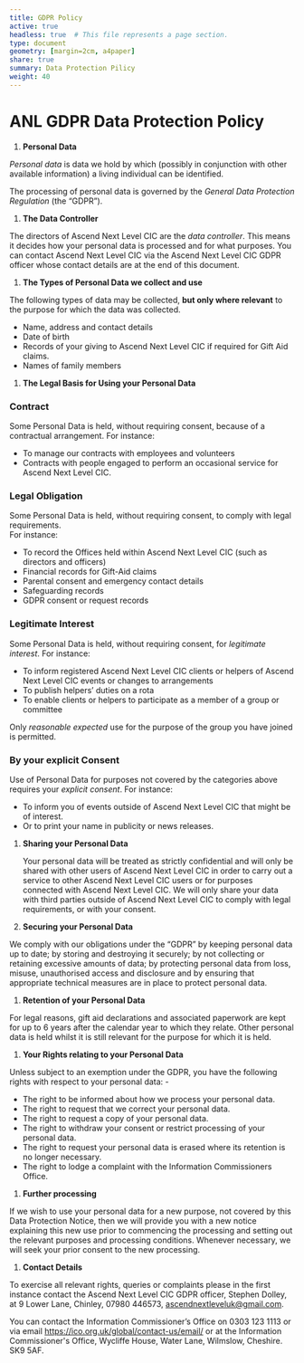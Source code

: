 ```yaml
---
title: GDPR Policy
active: true
headless: true  # This file represents a page section.
type: document
geometry: [margin=2cm, a4paper]
share: true
summary: Data Protection Pilicy
weight: 40
---
```


# ANL GDPR Data Protection Policy

1.  **Personal Data**

*Personal data* is data we hold by which (possibly in conjunction with other available information) a living individual can be identified.

The processing of personal data is governed by the *General Data Protection Regulation* (the “GDPR”).

1.  **The Data Controller**

The directors of Ascend Next Level CIC are the *data controller*. This means it decides how your personal data is processed and for what purposes. You can contact Ascend Next Level CIC via the Ascend Next Level CIC GDPR officer whose contact details are at the end of this document.

1.  **The Types of Personal Data we collect and use**

The following types of data may be collected, **but only where relevant** to the purpose for which the data was collected.

-   Name, address and contact details
-   Date of birth
-   Records of your giving to Ascend Next Level CIC if required for Gift Aid claims.
-   Names of family members
1.  **The Legal Basis for Using your Personal Data**

### Contract

Some Personal Data is held, without requiring consent, because of a contractual arrangement. For instance:

-   To manage our contracts with employees and volunteers
-   Contracts with people engaged to perform an occasional service for Ascend Next Level CIC.

### Legal Obligation

Some Personal Data is held, without requiring consent, to comply with legal requirements.  
For instance:

-   To record the Offices held within Ascend Next Level CIC (such as directors and officers)
-   Financial records for Gift-Aid claims
-   Parental consent and emergency contact details
-   Safeguarding records
-   GDPR consent or request records

### Legitimate Interest

Some Personal Data is held, without requiring consent, for *legitimate interest*. For instance:

-   To inform registered Ascend Next Level CIC clients or helpers of Ascend Next Level CIC events or changes to arrangements
-   To publish helpers’ duties on a rota
-   To enable clients or helpers to participate as a member of a group or committee

Only *reasonable expected* use for the purpose of the group you have joined is permitted.

### By your explicit Consent

Use of Personal Data for purposes not covered by the categories above requires your *explicit consent*. For instance:

-   To inform you of events outside of Ascend Next Level CIC that might be of interest.
-   Or to print your name in publicity or news releases.
1.  **Sharing your Personal Data**

    Your personal data will be treated as strictly confidential and will only be shared with other users of Ascend Next Level CIC in order to carry out a service to other Ascend Next Level CIC users or for purposes connected with Ascend Next Level CIC. We will only share your data with third parties outside of Ascend Next Level CIC to comply with legal requirements, or with your consent.

2.  **Securing your Personal Data**

We comply with our obligations under the “GDPR” by keeping personal data up to date; by storing and destroying it securely; by not collecting or retaining excessive amounts of data; by protecting personal data from loss, misuse, unauthorised access and disclosure and by ensuring that appropriate technical measures are in place to protect personal data.

1.  **Retention of your Personal Data**

For legal reasons, gift aid declarations and associated paperwork are kept for up to 6 years after the calendar year to which they relate. Other personal data is held whilst it is still relevant for the purpose for which it is held.

1.  **Your Rights relating to your Personal Data**

Unless subject to an exemption under the GDPR, you have the following rights with respect to your personal data: -

-   The right to be informed about how we process your personal data.
-   The right to request that we correct your personal data.
-   The right to request a copy of your personal data.
-   The right to withdraw your consent or restrict processing of your personal data.
-   The right to request your personal data is erased where its retention is no longer necessary.
-   The right to lodge a complaint with the Information Commissioners Office.
1.  **Further processing**

If we wish to use your personal data for a new purpose, not covered by this Data Protection Notice, then we will provide you with a new notice explaining this new use prior to commencing the processing and setting out the relevant purposes and processing conditions. Whenever necessary, we will seek your prior consent to the new processing.

1.  **Contact Details**

To exercise all relevant rights, queries or complaints please in the first instance contact the Ascend Next Level CIC GDPR officer, Stephen Dolley, at 9 Lower Lane, Chinley, 07980 446573, ascendnextleveluk@gmail.com.

You can contact the Information Commissioner’s Office on 0303 123 1113 or via email <https://ico.org.uk/global/contact-us/email/> or at the Information Commissioner's Office, Wycliffe House, Water Lane, Wilmslow, Cheshire. SK9 5AF.

# 
